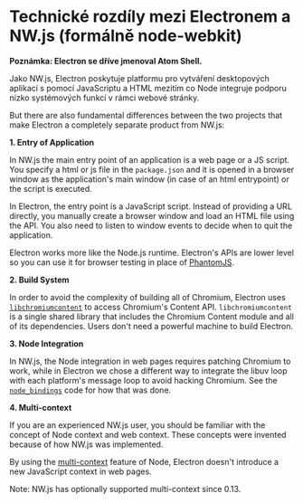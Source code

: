 # Technické rozdíly mezi Electronem a NW.js (formálně node-webkit)

__Poznámka: Electron se dříve jmenoval Atom Shell.__

Jako NW.js, Electron poskytuje platformu pro vytváření desktopových aplikací s pomocí JavaScriptu a HTML mezitím co Node integruje podporu nízko systémových funkcí v rámci webové stránky.

But there are also fundamental differences between the two projects that make Electron a completely separate product from NW.js:

__1. Entry of Application__

In NW.js the main entry point of an application is a web page or a JS script. You specify a html or js file in the `package.json` and it is opened in a browser window as the application's main window (in case of an html entrypoint) or the script is executed.

In Electron, the entry point is a JavaScript script. Instead of providing a URL directly, you manually create a browser window and load an HTML file using the API. You also need to listen to window events to decide when to quit the application.

Electron works more like the Node.js runtime. Electron's APIs are lower level so you can use it for browser testing in place of [PhantomJS](http://phantomjs.org/).

__2. Build System__

In order to avoid the complexity of building all of Chromium, Electron uses [`libchromiumcontent`](https://github.com/electron/libchromiumcontent) to access Chromium's Content API. `libchromiumcontent` is a single shared library that includes the Chromium Content module and all of its dependencies. Users don't need a powerful machine to build Electron.

__3. Node Integration__

In NW.js, the Node integration in web pages requires patching Chromium to work, while in Electron we chose a different way to integrate the libuv loop with each platform's message loop to avoid hacking Chromium. See the [`node_bindings`][node-bindings] code for how that was done.

__4. Multi-context__

If you are an experienced NW.js user, you should be familiar with the concept of Node context and web context. These concepts were invented because of how NW.js was implemented.

By using the [multi-context](https://github.com/nodejs/node-v0.x-archive/commit/756b622) feature of Node, Electron doesn't introduce a new JavaScript context in web pages.

Note: NW.js has optionally supported multi-context since 0.13.

[node-bindings]: https://github.com/electron/electron/tree/master/atom/common
